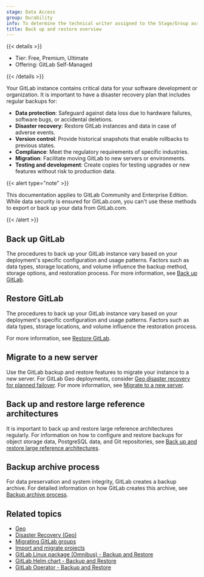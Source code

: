 ```yaml
---
stage: Data Access
group: Durability
info: To determine the technical writer assigned to the Stage/Group associated with this page, see https://handbook.gitlab.com/handbook/product/ux/technical-writing/#assignments
title: Back up and restore overview
---
```


{{< details >}}

- Tier: Free, Premium, Ultimate
- Offering: GitLab Self-Managed

{{< /details >}}

Your GitLab instance contains critical data for your software development or organization.
It is important to have a disaster recovery plan that includes regular backups for:

- **Data protection**: Safeguard against data loss due to hardware failures, software bugs, or accidental deletions.
- **Disaster recovery**: Restore GitLab instances and data in case of adverse events.
- **Version control**: Provide historical snapshots that enable rollbacks to previous states.
- **Compliance**: Meet the regulatory requirements of specific industries.
- **Migration**: Facilitate moving GitLab to new servers or environments.
- **Testing and development**: Create copies for testing upgrades or new features without risk to production data.

{{< alert type="note" >}}

This documentation applies to GitLab Community and Enterprise Edition.
While data security is ensured for GitLab.com, you can't use these methods to export or back up your data from GitLab.com.

{{< /alert >}}

## Back up GitLab

The procedures to back up your GitLab instance vary based on your
deployment's specific configuration and usage patterns.
Factors such as data types, storage locations, and volume influence the backup method,
storage options, and restoration process. For more information, see [Back up GitLab](backup_gitlab.md).

## Restore GitLab

The procedures to back up your GitLab instance vary based on your
deployment's specific configuration and usage patterns.
Factors such as data types, storage locations, and volume influence the restoration process.

For more information, see [Restore GitLab](restore_gitlab.md).

## Migrate to a new server

Use the GitLab backup and restore features to migrate your instance to a new server. For GitLab Geo deployments,
consider [Geo disaster recovery for planned failover](../geo/disaster_recovery/planned_failover.md).
For more information, see [Migrate to a new server](migrate_to_new_server.md).

## Back up and restore large reference architectures

It is important to back up and restore large reference architectures regularly.
For information on how to configure and restore backups for object storage data,
PostgreSQL data, and Git repositories, see [Back up and restore large reference architectures](backup_large_reference_architectures.md).

## Backup archive process

For data preservation and system integrity, GitLab creates a backup archive. For detailed information
on how GitLab creates this archive, see [Backup archive process](backup_archive_process.md).

## Related topics

- [Geo](../geo/_index.md)
- [Disaster Recovery (Geo)](../geo/disaster_recovery/_index.md)
- [Migrating GitLab groups](../../user/group/import/_index.md)
- [Import and migrate projects](../../user/project/import/_index.md)
- [GitLab Linux package (Omnibus) - Backup and Restore](https://docs.gitlab.com/omnibus/settings/backups.html)
- [GitLab Helm chart - Backup and Restore](https://docs.gitlab.com/charts/backup-restore/)
- [GitLab Operator - Backup and Restore](https://docs.gitlab.com/operator/backup_and_restore.html)
